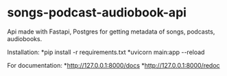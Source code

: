 # songs-podcast-audiobook-api
Api made with Fastapi, Postgres for getting metadata of songs, podcasts, audiobooks.

Installation:
*pip install -r requirements.txt
*uvicorn main:app --reload

For documentation:
*http://127.0.0.1:8000/docs
*http://127.0.0.1:8000/redoc
